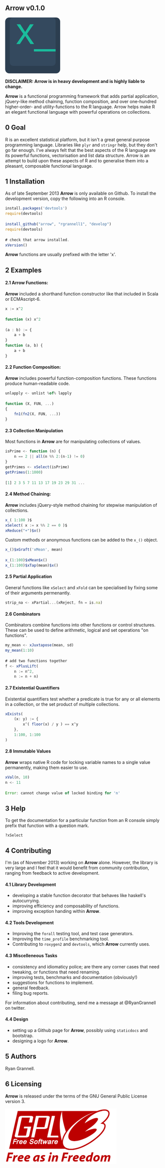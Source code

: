 Arrow v0.1.0
-----------------------------------

<img src="logo.png" height = "180"> </img>

**DISCLAIMER: Arrow is in heavy development and is highly liable to change.**

**Arrow** is a functional programming framework that adds partial application,
jQuery-like method chaining, function composition,
and over one-hundred higher-order- and utility-functions to the R language.
Arrow helps make R an elegant functional language with powerful operations on collections.

## 0 Goal

R is an excellent statistical platform, but it isn't a great general purpose programming language.
Libraries like ```plyr``` and ```stringr``` help, but they don't go far enough. I've
always felt that the best aspects of the R language are its powerful functions, vectorisation and
list data structure. Arrow is an attempt to build upon these aspects of R and to generalise
them into a pleasant, composable functional language.

## 1 Installation

As of late September 2013 **Arrow** is only available on Github. To install the development version, copy the
following into an R console.

```javascript
install.packages('devtools')
require(devtools)

install_github("arrow", "rgrannell1", "develop")
require(devtools)

# check that arrow installed.
xVersion()
```
**Arrow** functions are usually prefixed with the letter 'x'.

## 2 Examples

#### 2.1 Arrow Functions:

**Arrow** included a shorthand function constructor like that
 included in Scala or ECMAscript-6.

```javascript
x := x^2

function (x) x^2

(a : b) := {
    a + b
}
function (a, b) {
    a + b
}
```
#### 2.2 Function Composition:

**Arrow** includes powerful function-composition functions.
These functions produce human-readable code.

```javascript
unlapply <- unlist %of% lapply

function (X, FUN, ...)
{
    fn1(fn2(X, FUN, ...))
}
```
#### 2.3 Collection Manipulation

Most functions in **Arrow** are for manipulating collections of values.

```javascript
isPrime <- function (n) {
    n == 2 || all(n %% 2:(n-1) != 0)
}
getPrimes <- xSelect(isPrime)
getPrimes(1:1000)

[1] 2 3 5 7 11 13 17 19 23 29 31 ...
```
#### 2.4 Method Chaining:

**Arrow** includes jQuery-style method chaining for stepwise manipulation
of collections.

```javascript
x_( 1:100 )$
xSelect( x := x %% 2 == 0 )$
xReduce("+")$x()
```

Custom methods or anonymous functions can be added to the ```x_()``` object.

```javascript
x_()$xGraft('xMean', mean)

x_(1:100)$xMean$x()
x_(1:100)$xTap(mean)$x()
```

#### 2.5 Partial Application

General functions like ```xSelect``` and ```xFold``` can be
specialised by fixing some of their arguments permenantly.

```javascript
strip_na <- xPartial...(xReject, fn = is.na)
```
#### 2.6 Combinators

Combinators combine functions into other functions or control structures. These
can be used to define arithmetic, logical and set operations "on functions".

```javascript
my_mean <- xJuxtapose(mean, sd)
my_mean(1:10)

# add two functions together
f <- xPlusLift(
    n := n^2,
    n := n + n)
```

#### 2.7 Existential Quantifiers

Existential quantifiers test whether a predicate is true for any or all
elements in a collection, or the set product of multiple collections.

```javascript
xExists(
    (x: y) := {
        x^( floor(x) / y ) == x^y
    },
    1:100, 1:100
)
```

#### 2.8 Immutable Values

**Arrow** wraps native R code for locking variable names to a single value
permanently, making them easier to use.

```javascript
xVal(n, 10)
n <- 11

Error: cannot change value of locked binding for 'n'
```

## 3 Help

To get the documentation for a particular function from an R console simply prefix that function with a question mark.

```
?xSelect
```

## 4 Contributing

I'm (as of November 2013) working on **Arrow** alone. However, the library is very large and I feel that it
would benefit from community contribution, ranging from feedback to active development.

#### 4.1 Library Development
* developing a stable function decorator that behaves like haskell's autocurrying.
* improving efficiency and composability of functions.
* improving exception handing within **Arrow**.

#### 4.2 Tools Development
* Improving the ```forall``` testing tool, and test case generators.
* Improving the ```time_profile``` benchmarking tool.
* Contributing to ```roxygen2``` and ```devtools```, which **Arrow** currently uses.

#### 4.3 Miscelleneous Tasks
* consistency and idiomaticy police; are there any corner cases that need tweaking, or functions that need renaming.
* improving tests, benchmarks and documentation (obviously!)
* suggestions for functions to implement.
* general feedback.
* filing bug reports.

For information about contributing, send me a message at @RyanGrannell on twitter.

#### 4.4 Design
* setting up a Github page for **Arrow**, possibly using ``staticdocs`` and bootstrap.
* designing a logo for **Arrow**.


## 5 Authors

Ryan Grannell.

## 6 Licensing

**Arrow** is released under the terms of the GNU General Public License version 3.

<img src="gpl3.png" height = "180"> </img>

